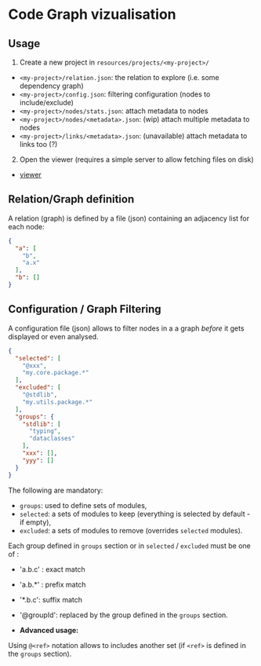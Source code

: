 # Code Graph vizualisation

## Usage

1) Create a new project in `resources/projects/<my-project>/`

- `<my-project>/relation.json`: the relation to explore (i.e. some dependency graph)
- `<my-project>/config.json`: filtering configuration (nodes to include/exclude)
- `<my-project>/nodes/stats.json`: attach metadata to nodes
- `<my-project>/nodes/<metadata>.json`: (wip) attach multiple metadata to nodes
- `<my-project>/links/<metadata>.json`: (unavailable) attach metadata to links too (?)


2) Open the viewer (requires a simple server to allow fetching files on disk)

- [viewer](./resources/code-viz.html)


## Relation/Graph definition

A relation (graph) is defined by a file (json) containing an adjacency list for each node:

```json
{
  "a": [
    "b",
    "a.x"
  ],
  "b": []
}
```

## Configuration / Graph Filtering

A configuration file (json) allows to filter nodes in a a graph *before* it gets displayed or even analysed.

```json
{
  "selected": [
    "@xxx",
    "my.core.package.*"
  ],
  "excluded": [
    "@stdlib",
    "my.utils.package.*"
  ],
  "groups": {
    "stdlib": [
      "typing",
      "dataclasses"
    ],
    "xxx": [],
    "yyy": []
  }
}
```

The following are mandatory:

- `groups`: used to define sets of modules,
- `selected`: a sets of modules to keep (everything is selected by default - if empty),
- `excluded`: a sets of modules to remove (overrides `selected` modules).


Each group defined in `groups` section or in `selected` / `excluded` must be one of :

- 'a.b.c' : exact match
- 'a.b.*' : prefix match
- '*.b.c': suffix match
- '@groupId': replaced by the group defined in the `groups` section.

- **Advanced usage:**

Using `@<ref>` notation allows to includes another set (if `<ref>` is defined in the `groups` section).